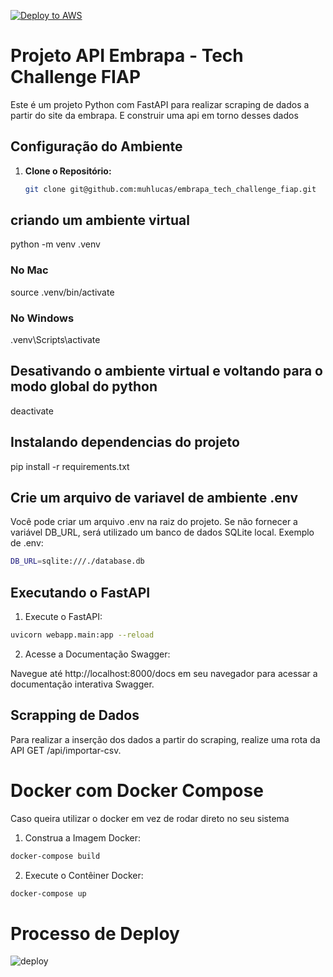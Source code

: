 [![Deploy to AWS](https://github.com/muhlucas/embrapa_tech_challenge_fiap/actions/workflows/main.yml/badge.svg)](https://github.com/muhlucas/embrapa_tech_challenge_fiap/actions/workflows/main.yml)

# Projeto API Embrapa - Tech Challenge FIAP

Este é um projeto Python com FastAPI para realizar scraping de dados a partir do site da embrapa.
E construir uma api em torno desses dados

## Configuração do Ambiente

1. **Clone o Repositório:**
   ```bash 
   git clone git@github.com:muhlucas/embrapa_tech_challenge_fiap.git
   
## criando um ambiente virtual

python -m venv .venv

### No Mac
source .venv/bin/activate

### No Windows
.venv\Scripts\activate

## Desativando o ambiente virtual e voltando para o modo global do python

deactivate

## Instalando dependencias do projeto

pip install -r requirements.txt

## Crie um arquivo de variavel de ambiente .env

Você pode criar um arquivo .env na raiz do projeto. Se não fornecer a variável DB_URL, será utilizado um banco de dados SQLite local.
Exemplo de .env:

   ```bash
   DB_URL=sqlite:///./database.db
   ```

## Executando o FastAPI

1.	Execute o FastAPI:
```bash
uvicorn webapp.main:app --reload
```

2. Acesse a Documentação Swagger:

Navegue até http://localhost:8000/docs em seu navegador para acessar a documentação interativa Swagger.


## Scrapping de Dados

Para realizar a inserção dos dados a partir do scraping, realize uma rota da API GET /api/importar-csv.

# Docker com Docker Compose

Caso queira utilizar o docker em vez de rodar direto no seu sistema 

1. Construa a Imagem Docker:
```bash
docker-compose build
```

2. Execute o Contêiner Docker:
```bash
docker-compose up
```

# Processo de Deploy 

![deploy](https://github.com/muhlucas/embrapa_tech_challenge_fiap/assets/2555291/5b14a5bc-1b4e-4453-aa28-d807715fe39b)
